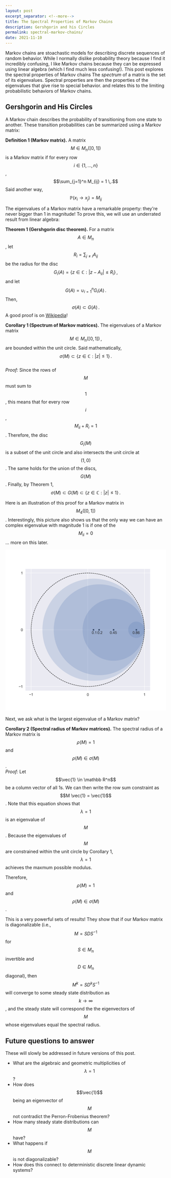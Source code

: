 ```yaml
---
layout: post
excerpt_separator: <!--more-->
title: The Spectral Properties of Markov Chains
description: Gershgorin and his Circles
permalink: spectral-markov-chains/
date: 2021-11-10
---
```


Markov chains are stoachastic models for describing discrete sequences of random behavior.
While I normally dislike probability theory because I find it incredibly confusing, I like Markov chains because they can be expressed using linear algebra (which I find much less confusing!).
This post explores the spectral properties of Markov chains<span class="sidenote-number"></span>
<span class="sidenote">
    The *spectrum* of a matrix is the set of its eigenvalues.
    Spectral properties are then the properties of the eigenvalues that give rise to special behavior.
</span>
and relates this to the limiting probabilistic behaviors of Markov chains.
## Gershgorin and His Circles

A Markov chain describes the probability of transitioning from one state to another.
These transition probabilities can be summarized using a Markov matrix:

**Definition 1 (Markov matrix).**
A matrix $$M \in M_n([0, 1])$$ is a Markov matrix if for every row $$i \in \{1, \dots, n\}$$, $$\sum_{j=1}^n M_{ij} = 1 \,.$$<span class="sidenote-number"></span>
<span class="sidenote">
    Said another way, $$\mathbb P( x_i \to x_j ) = M_{ij}$$
</span>

The eigenvalues of a Markov matrix have a remarkable property: they're never bigger than 1 in magnitude!
To prove this, we will use an underrated result from linear algebra:

**Theorem 1 (Gershgorin disc theorem).**
For a matrix $$A \in M_n$$,
let $$R_i = \sum_{j \neq i} A_{ij}$$ be the radius for the disc $$G_i(A) = \{ z \in \mathbb C : | z - A_{ii} | \leq R_i \} \,,$$
and let $$G(A) = \cup_{i=1}^n G_i(A) \,.$$
Then, $$\sigma(A) \subset G(A) \,.$$<span class="sidenote-number"></span>
<span class="sidenote">
    A good proof is on [Wikipedia](https://en.wikipedia.org/wiki/Gershgorin_circle_theorem#Statement_and_proof)!
</span>

**Corollary 1 (Spectrum of Markov matrices).**
The eigenvalues of a Markov matrix $$M \in M_n([0, 1]) \,,$$ are bounded within the unit circle.
<span class="sidenote-number"></span>
<span class="sidenote">
    Said mathematically, $$\sigma(M) \subset \{ z \in \mathbb C : |z| \leq 1 \} \,.$$
</span>
\
*Proof:*
Since the rows of $$M$$ must sum to $$1$$, this means that for every row $$i$$, $$M_{ii} + R_i = 1 $$.
Therefore, the disc $$G_i(M)$$ is a subset of the unit circle and also intersects the unit circle at $$(1, 0)$$.
The same holds for the union of the discs, $$G(M)$$.
Finally, by Theorem 1, $$\sigma(M) \subset G(M) \subset \{ z \in \mathbb C : |z| \leq 1 \} \,.$$

Here is an illustration of this proof for a Markov matrix in $$M_4([0,1])$$.
Interestingly, this picture also shows us that the only way we can have an complex eigenvalue with magnitude 1 is if one of the $$M_{ii} = 0$$...
more on this later.

![markov-gershgorin](../images/markov_gershgorin.png)

Next, we ask what is the largest eigenvalue of a Markov matrix?

**Corollary 2 (Spectral radius of Markov matrices).**
The spectral radius of a Markov matrix is $$\rho(M) = 1$$ and $$\rho(M) \in \sigma(M)$$.
\
*Proof:*
Let $$\vec{1} \in \mathbb R^n$$ be a column vector of all 1s.
We can then write the row sum constraint as $$M \vec{1} = \vec{1}$$.
Note that this equation shows that $$\lambda = 1$$ is an eigenvalue of $$M$$.
Because the eigenvalues of $$M$$ are constrained within the unit circle by Corollary 1,
$$\lambda = 1$$ achieves the maxmum possible modulus.
<!-- In fact, the only way another eigenvalue achieves maximum modulus is if $$M_{ii} = 0$$ for some $$i$$. -->
Therefore, $$\rho(M) = 1$$ and $$\rho(M) \in \sigma(M)$$.

This is a very powerful sets of results!
They show that if our Markov matrix is diagonalizable (i.e., $$M = SDS^{-1}$$ for $$S \in M_n$$ invertible and $$D \in M_n$$ diagonal),
then $$M^k = SD^kS^{-1}$$ will converge to some steady state distribution as $$k \to \infty$$, 
and the steady state will correspond the the eigenvectors of $$M$$ whose eigenvalues equal the spectral radius.

## Future questions to answer
These will slowly be addressed in future versions of this post.

- What are the algebraic and geometric multiplicities of $$\lambda = 1$$?
- How does $$\vec{1}$$ being an eigenvector of $$M$$ not contradict the Perron-Frobenius theorem?
- How many steady state distributions can $$M$$ have?
- What happens if $$M$$ is not diagonalizable?
- How does this connect to deterministic discrete linear dynamic systems?
